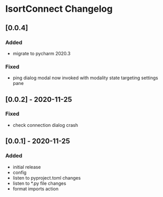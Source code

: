 <!-- Keep a Changelog guide -> https://keepachangelog.com -->

# IsortConnect Changelog
## [0.0.4]
### Added
- migrate to pycharm 2020.3
### Fixed
- ping dialog modal now invoked with modality state targeting settings pane

## [0.0.2] - 2020-11-25
### Fixed
- check connection dialog crash

## [0.0.1] - 2020-11-25
### Added
- initial release
- config
- listen to pyproject.toml changes
- listen to *.py file changes
- format imports action
